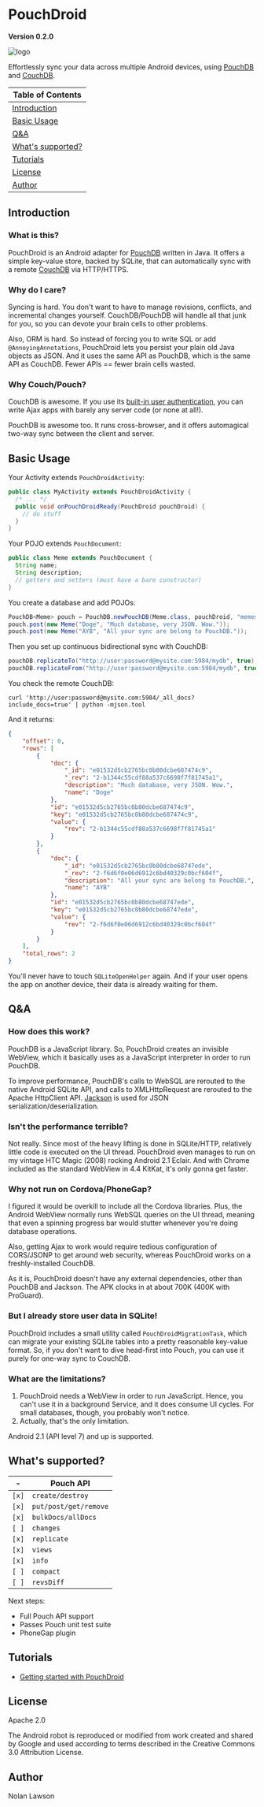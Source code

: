 PouchDroid
===========

**Version 0.2.0**

![logo][]

Effortlessly sync your data across multiple Android devices, using [PouchDB][] and [CouchDB][].

|Table of Contents|
|-----------------|
| [Introduction](#introduction) |
| [Basic Usage](#basic-usage) |
| [Q&amp;A](#qa) |
| [What's supported?](#whats-supported) |
| [Tutorials](#tutorials) |
| [License](#license) |
| [Author](#author) |

Introduction
-------------

### What is this?

PouchDroid is an Android adapter for [PouchDB][] written in Java.  It offers a simple key-value store, backed by SQLite, that can automatically sync with a remote [CouchDB][] via HTTP/HTTPS.

### Why do I care?

Syncing is hard.  You don't want to have to manage revisions, conflicts, and incremental changes yourself.  CouchDB/PouchDB will handle all that junk for you, so you can devote your brain cells to other problems.

Also, ORM is hard.  So instead of forcing you to write SQL or add ```@AnnoyingAnnotations```, PouchDroid lets you persist your plain old Java objects as JSON. And it uses the same API as PouchDB, which is the same API as CouchDB.  Fewer APIs == fewer brain cells wasted.

### Why Couch/Pouch?

CouchDB is awesome.  If you use its [built-in user authentication][couchsecurity], you can write Ajax apps with barely any server code (or none at all!).

PouchDB is awesome too.  It runs cross-browser, and it offers automagical two-way sync between the client and server.

Basic Usage
----------

Your Activity extends ```PouchDroidActivity```:

```java
public class MyActivity extends PouchDroidActivity {
  /* ... */
  public void onPouchDroidReady(PouchDroid pouchDroid) {
    // do stuff
  }
}
```

Your POJO extends ```PouchDocument```:

```java
public class Meme extends PouchDocument {
  String name;
  String description;
  // getters and setters (must have a bare constructor)
}
```

You create a database and add POJOs:

```java
PouchDB<Meme> pouch = PouchDB.newPouchDB(Meme.class, pouchDroid, "memes.db");
pouch.post(new Meme("Doge", "Much database, very JSON. Wow."));
pouch.post(new Meme("AYB", "All your sync are belong to PouchDB."));
```

Then you set up continuous bidirectional sync with CouchDB:

```java
pouchDB.replicateTo("http://user:password@mysite.com:5984/mydb", true);
pouchDB.replicateFrom("http://user:password@mysite.com:5984/mydb", true)
```

You check the remote CouchDB:

```
curl 'http://user:password@mysite.com:5984/_all_docs?include_docs=true' | python -mjson.tool
```

And it returns:
```json
{
    "offset": 0, 
    "rows": [
        {
            "doc": {
                "_id": "e01532d5cb2765bc0b80dcbe687474c9", 
                "_rev": "2-b1344c55cdf88a537c6698f7f81745a1", 
                "description": "Much database, very JSON. Wow.", 
                "name": "Doge"
            }, 
            "id": "e01532d5cb2765bc0b80dcbe687474c9", 
            "key": "e01532d5cb2765bc0b80dcbe687474c9", 
            "value": {
                "rev": "2-b1344c55cdf88a537c6698f7f81745a1"
            }
        }, 
        {
            "doc": {
                "_id": "e01532d5cb2765bc0b80dcbe68747ede", 
                "_rev": "2-f6d6f0e06d6912c6bd40329c0bcf604f", 
                "description": "All your sync are belong to PouchDB.", 
                "name": "AYB"
            }, 
            "id": "e01532d5cb2765bc0b80dcbe68747ede", 
            "key": "e01532d5cb2765bc0b80dcbe68747ede", 
            "value": {
                "rev": "2-f6d6f0e06d6912c6bd40329c0bcf604f"
            }
        }
    ], 
    "total_rows": 2
}
```



You'll never have to touch ```SQLiteOpenHelper``` again.  And if your user
opens the app on another device, their data is already waiting for them.

Q&amp;A
-------------

### How does this work?

PouchDB is a JavaScript library.  So, PouchDroid creates an invisible WebView, which it basically uses as a JavaScript interpreter in order to run PouchDB.

To improve performance, PouchDB's calls to WebSQL are rerouted to the native Android SQLite API, and calls to XMLHttpRequest are rerouted to the Apache HttpClient API.  [Jackson][] is used for JSON serialization/deserialization.

### Isn't the performance terrible?

Not really.  Since most of the heavy lifting is done in SQLite/HTTP, relatively little code is executed on the UI thread.  PouchDroid even manages to run on my vintage HTC Magic (2008) rocking Android 2.1 Eclair.  And with Chrome included as the standard WebView in 4.4 KitKat, it's only gonna get faster.

### Why not run on Cordova/PhoneGap?

I figured it would be overkill to include all the Cordova libraries.  Plus, the Android WebView normally runs WebSQL queries on the UI thread, meaning that even a spinning progress bar would stutter whenever you're doing database operations.

Also, getting Ajax to work would require tedious configuration of CORS/JSONP to get around web security, whereas PouchDroid works on a freshly-installed CouchDB.

As it is, PouchDroid doesn't have any external dependencies, other than PouchDB and Jackson.  The APK clocks in at about 700K (400K with ProGuard).

### But I already store user data in SQLite!

PouchDroid includes a small utility called ```PouchDroidMigrationTask```, which can migrate your existing SQLite tables into a pretty reasonable key-value format.  So, if you don't want to dive head-first into Pouch, you can use it purely for one-way sync to CouchDB.

### What are the limitations?

1. PouchDroid needs a WebView in order to run JavaScript.  Hence, you can't use it in a background Service, and it does consume UI cycles.  For small databases, though, you probably won't notice.
2. Actually, that's the only limitation.

Android 2.1 (API level 7) and up is supported.

What's supported?
------------

| - | Pouch API                  |
|-----------|----------------------------|
| ```[x]``` | ```create/destroy```       |
| ```[x]``` | ```put/post/get/remove```  |
| ```[x]``` | ```bulkDocs/allDocs```  |
| ```[ ]``` | ```changes```  |
| ```[x]``` | ```replicate```  |
| ```[x]``` | ```views```  |
| ```[x]``` | ```info```  |
| ```[ ]``` | ```compact```  |
| ```[ ]``` | ```revsDiff```  |

Next steps:

* Full Pouch API support
* Passes Pouch unit test suite
* PhoneGap plugin

Tutorials
----------

* [Getting started with PouchDroid](//github.com/nolanlawson/PouchDroid/wiki/Getting-Started)

License
----------

Apache 2.0

The Android robot is reproduced or modified from work created and shared by Google and used according to terms described in the Creative Commons 3.0 Attribution License.

Author
--------
Nolan Lawson

[1]: https://github.com/pgsqlite/PG-SQLitePlugin-Android-2013.09
[2]: http://guide.couchdb.org/draft/conflicts.html
[3]: http://tritarget.org/blog/2012/11/28/the-pyramid-of-doom-a-javascript-style-trap/]
[pouchdb]: http://pouchdb.com/
[couchdb]: http://couchdb.apache.org/
[jackson]: http://jackson.codehaus.org/
[couchsecurity]: http://guide.couchdb.org/draft/security.html
[logo]: https://raw.github.com/nolanlawson/PouchDroid/master/gimp/pouchdroid_logo.png
